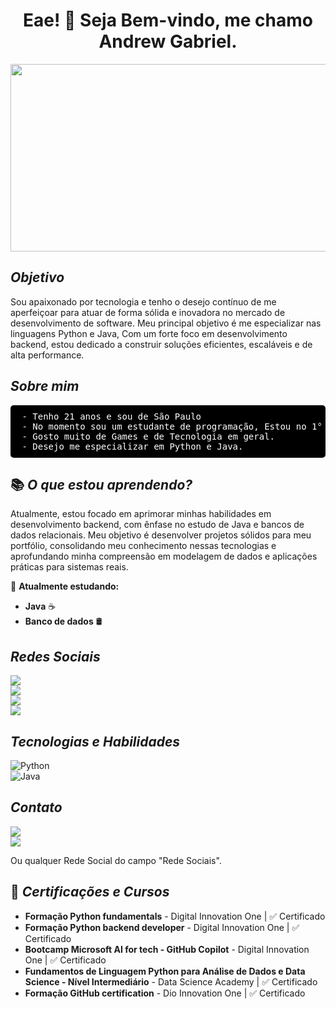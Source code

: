 <h1 align="center">Eae! 👋 Seja Bem-vindo, me chamo Andrew Gabriel.</h1>

<p align="center">
  <img src="https://i.pinimg.com/originals/21/9a/09/219a09d5c2d9e50e4c2d20c9a03e09af.gif" width="600" height="300">
</p>

## ___Objetivo___

Sou apaixonado por tecnologia e tenho o desejo contínuo de me aperfeiçoar para atuar de forma sólida e inovadora no mercado de desenvolvimento de software. Meu principal objetivo é me especializar nas linguagens Python e Java, Com um forte foco em desenvolvimento backend, estou dedicado a construir soluções eficientes, escaláveis e de alta performance.

## ___Sobre mim___

<pre style="background-color: black; color: white; padding: 10px; border-radius: 5px;">
 - Tenho 21 anos e sou de São Paulo
 - No momento sou um estudante de programação, Estou no 1° Semestre da faculdade de Ciência da computação
 - Gosto muito de Games e de Tecnologia em geral.
 - Desejo me especializar em Python e Java.
</pre>

## 📚 ___O que estou aprendendo?___

Atualmente, estou focado em aprimorar minhas habilidades em desenvolvimento backend, com ênfase no estudo de Java e bancos de dados relacionais. Meu objetivo é desenvolver projetos sólidos para meu portfólio, consolidando meu conhecimento nessas tecnologias e aprofundando minha compreensão em modelagem de dados e aplicações práticas para sistemas reais.

🚀 **Atualmente estudando:**  
- **Java** ☕  
- **Banco de dados** 🛢️

## ___Redes Sociais___

<p>
  <a href="https://www.linkedin.com/in/andrewgrm">
    <img src="https://img.shields.io/badge/LinkedIn-0077B5?style=for-the-badge&logo=linkedin&logoColor=white">
  </a>  
  <br>
  <a href="https://github.com/AndrewGRM">
    <img src="https://img.shields.io/badge/GitHub-100000?style=for-the-badge&logo=github&logoColor=white">
  </a>  
  <br>
  <a href="https://discord.com/channels/@nolckz/">
    <img src="https://img.shields.io/badge/Discord-7289DA?style=for-the-badge&logo=discord&logoColor=white">
  </a>  
  <br>
  <a href="https://www.instagram.com/andrew_grm/">
    <img src="https://img.shields.io/badge/Instagram-%23E4405F?style=for-the-badge&logo=instagram&logoColor=white">
  </a>  
</p>

## ___Tecnologias e Habilidades___

![Python](https://img.shields.io/badge/Python-Intermedi%C3%A1rio-blue?style=for-the-badge&logo=python)  
![Java](https://img.shields.io/badge/Java-Aprendendo-green?style=for-the-badge&logo=java)  

## ___Contato___
<p>
  <a href="mailto:andrew.grm15@gmail.com">
    <img src="https://img.shields.io/badge/Gmail-andrew.grm15@gmail.com-red">
  </a>  
  <br>
  <a href="https://www.linkedin.com/in/andrewgrm">
    <img src="https://img.shields.io/badge/LinkedIn-Andrew%20Gabriel-blue">
  </a>  
  <p>Ou qualquer Rede Social do campo "Rede Sociais".</p>
</p>

## 📜 ___Certificações e Cursos___
- **Formação Python fundamentals** - Digital Innovation One | ✅ Certificado
- **Formação Python backend developer** - Digital Innovation One | ✅ Certificado
- **Bootcamp Microsoft AI for tech - GitHub Copilot** - Digital Innovation One | ✅ Certificado
- **Fundamentos de Linguagem Python para Análise de Dados e Data Science - Nível Intermediário** - Data Science Academy | ✅ Certificado
- **Formação GitHub certification** - Dio Innovation One | ✅ Certificado
